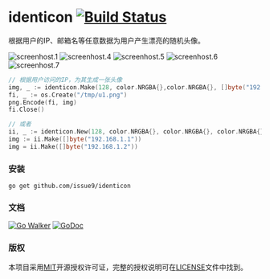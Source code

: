 identicon [![Build Status](https://travis-ci.org/issue9/identicon.svg?branch=master)](https://travis-ci.org/issue9/identicon)
======

根据用户的IP、邮箱名等任意数据为用户产生漂亮的随机头像。

![screenhost.1](https://raw.github.com/issue9/identicon/master/screenshot/1.png)
![screenhost.4](https://raw.github.com/issue9/identicon/master/screenshot/4.png)
![screenhost.5](https://raw.github.com/issue9/identicon/master/screenshot/5.png)
![screenhost.6](https://raw.github.com/issue9/identicon/master/screenshot/6.png)
![screenhost.7](https://raw.github.com/issue9/identicon/master/screenshot/7.png)

```go
// 根据用户访问的IP，为其生成一张头像
img, _ := identicon.Make(128, color.NRGBA{},color.NRGBA{}, []byte("192.168.1.1"))
fi, _ := os.Create("/tmp/u1.png")
png.Encode(fi, img)
fi.Close()

// 或者
ii, _ := identicon.New(128, color.NRGBA{}, color.NRGBA{}, color.NRGBA{}, color.NRGBA{})
img := ii.Make([]byte("192.168.1.1"))
img = ii.Make([]byte("192.168.1.2"))
```

### 安装

```shell
go get github.com/issue9/identicon
```


### 文档

[![Go Walker](http://gowalker.org/api/v1/badge)](http://gowalker.org/github.com/issue9/identicon)
[![GoDoc](https://godoc.org/github.com/issue9/identicon?status.svg)](https://godoc.org/github.com/issue9/identicon)


### 版权

本项目采用[MIT](http://opensource.org/licenses/MIT)开源授权许可证，完整的授权说明可在[LICENSE](LICENSE)文件中找到。
